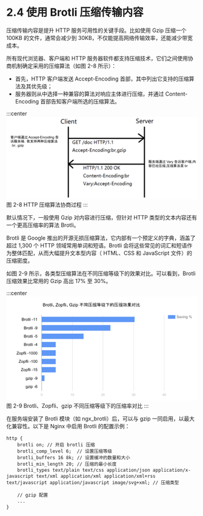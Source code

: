 # 2.4 使用 Brotli 压缩传输内容

压缩传输内容是提升 HTTP 服务可用性的关键手段。比如使用 Gzip 压缩一个 100KB 的文件，通常会减少到 30KB，不仅能提高网络传输效率，还能减少带宽成本。

所有现代浏览器、客户端和 HTTP 服务器软件都支持压缩技术，它们之间使用协商机制确定采用的压缩算法（如图 2-8 所示）：
- 首先，HTTP 客户端发送 Accept-Encoding 首部，其中列出它支持的压缩算法及其优先级；
- 服务器则从中选择一种兼容的算法对响应主体进行压缩，并通过 Content-Encoding 首部告知客户端所选的压缩算法。

:::center
  ![](../assets/compress.png)<br/>
  图 2-8 HTTP 压缩算法协商过程
:::

默认情况下，一般使用 Gzip 对内容进行压缩，但针对 HTTP 类型的文本内容还有一个更高压缩率的算法 Brotli。

Brotli 是 Google 推出的开源无损压缩算法，它内部有一个预定义的字典，涵盖了超过 1,300 个 HTTP 领域常用单词和短语。Brotli 会将这些常见的词汇和短语作为整体匹配，从而大幅提升文本型内容（ HTML、CSS 和 JavaScript 文件）的压缩密度。

如图 2-9 所示，各类型压缩算法在不同压缩等级下的效果对比。可以看到，Brotli 压缩效果比常用的 Gzip 高出 17% 至 30%。

:::center
  ![](../assets/brotli.png)<br/>
  图 2-9 Brotli、Zopfli、gzip 不同压缩等级下的压缩率对比
:::

在服务端安装了 Brotli 模块（如 ngx_brotli）后，可以与 gzip 一同启用，以最大化兼容性。以下是 Nginx 中启用 Brotli 的配置示例：

```nginx
http {
	brotli on; // 开启 brotli 压缩
    brotli_comp_level 6;  // 设置压缩等级
    brotli_buffers 16 8k; // 设置缓冲的数量和大小
    brotli_min_length 20; // 压缩的最小长度
    brotli_types text/plain text/css application/json application/x-javascript text/xml application/xml application/xml+rss text/javascript application/javascript image/svg+xml; // 压缩类型

    // gzip 配置
    ...
}
```